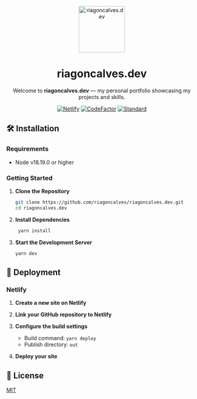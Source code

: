 <p align="center">
  <a href="https://riagoncalves.dev/">
    <img width="122" alt="riagoncalves.dev" src="public/images/favicon.ico">
  </a>
</p>

<h1 align="center">riagoncalves.dev</h1>
<p align="center">
  Welcome to <strong>riagoncalves.dev</strong> — my personal portfolio showcasing my projects and skills.
</p>

<p align="center">
  <a href="https://riagoncalves.dev/"><img alt="Netlify" src="https://api.netlify.com/api/v1/badges/1da2c2d6-bcab-401b-b3d5-2a67997676dd/deploy-status"></a>
  <a href="https://www.codefactor.io/repository/github/riagoncalves/riagoncalves.dev"><img src="https://www.codefactor.io/repository/github/riagoncalves/riagoncalves.dev/badge" alt="CodeFactor" /></a>
  <a href="https://standardjs.com"><img src="https://img.shields.io/badge/code_style-standard-brightgreen.svg" alt="Standard" /></a>
</p>

## 🛠 Installation

### Requirements

-   Node v18.19.0 or higher

### Getting Started
1. **Clone the Repository**

   ```bash
   git clone https://github.com/riagoncalves/riagoncalves.dev.git
   cd riagoncalves.dev
   ```

2. **Install Dependencies**

   ```bash
    yarn install
    ```

3. **Start the Development Server**

   ```bash
   yarn dev
   ```


## 🚀 Deployment

### Netlify

1. **Create a new site on Netlify**

2. **Link your GitHub repository to Netlify**

3. **Configure the build settings**

   - Build command: `yarn deploy`
   - Publish directory: `out`

4. **Deploy your site**

## 📝 License

[MIT](LICENSE)
